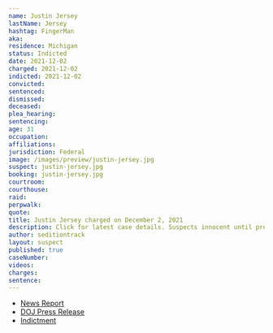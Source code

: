 ```yaml
---
name: Justin Jersey
lastName: Jersey
hashtag: FingerMan
aka:
residence: Michigan
status: Indicted
date: 2021-12-02
charged: 2021-12-02
indicted: 2021-12-02
convicted:
sentenced:
dismissed:
deceased:
plea_hearing:
sentencing:
age: 31
occupation:
affiliations:
jurisdiction: Federal
image: /images/preview/justin-jersey.jpg
suspect: justin-jersey.jpg
booking: justin-jersey.jpg
courtroom:
courthouse:
raid:
perpwalk:
quote:
title: Justin Jersey charged on December 2, 2021
description: Click for latest case details. Suspects innocent until proven guilty.
author: seditiontrack
layout: suspect
published: true
caseNumber:
videos:
charges:
sentence:
---
```

- [News Report](https://www.huffpost.com/entry/fingerman-capitol-attack-justin-jersey-trump_n_61a9091ee4b025be1af50402?3w)
- [DOJ Press Release](https://www.justice.gov/usao-dc/pr/michigan-man-arrested-assault-law-enforcement-during-jan-6-capitol-breach)
- [Indictment](https://extremism.gwu.edu/sites/g/files/zaxdzs2191/f/Sabol%20et%20al%20Third%20Superseding%20Indictment.pdf)

